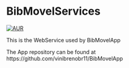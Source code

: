 # BibMovelServices

[![AUR](https://img.shields.io/aur/license/yaourt.svg)](https://www.gnu.org/licenses/gpl-3.0.en.html)

<p>This is the WebService used by BibMovelApp</p>
<p>The App repository can be found at https://github.com/vinibrenobr11/BibMovelApp</p>